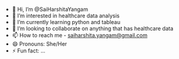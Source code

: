 - 👋 Hi, I’m @SaiHarshitaYangam
- 👀 I’m interested in healthcare data analysis
- 🌱 I’m currently learning python and tableau
- 💞️ I’m looking to collaborate on anything that has healthcare data 
- 📫 How to reach me - saiharshita.yangam@gmail.com
- 😄 Pronouns: She/Her
- ⚡ Fun fact: ...

<!---
SaiHarshitaYangam/SaiHarshitaYangam is a ✨ special ✨ repository because its `README.md` (this file) appears on your GitHub profile.
You can click the Preview link to take a look at your changes.
--->
